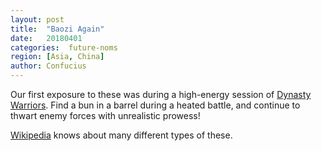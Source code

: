 ```yaml
---
layout: post
title:  "Baozi Again"
date:   20180401
categories:  future-noms
region: [Asia, China]
author: Confucius
---
```


Our first exposure to these was during a high-energy session of [Dynasty Warriors](https://en.wikipedia.org/wiki/Dynasty_Warriors).  Find a bun in a barrel during a heated battle, and continue to thwart enemy forces with unrealistic prowess!

[Wikipedia](https://en.wikipedia.org/wiki/Baozi#Types) knows about many different types of these.
